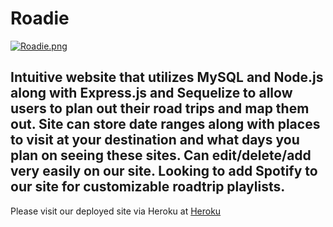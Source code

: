 # Roadie
[![Roadie.png](https://s7.postimg.org/6zme05g2z/Roadie.png)](https://postimg.org/image/6a3lnsfjb/)

## Intuitive website that utilizes MySQL and Node.js along with Express.js and Sequelize to allow users to plan out their road trips and map them out. Site can store date ranges along with places to visit at your destination and what days you plan on seeing these sites. Can edit/delete/add very easily on our site. Looking to add Spotify to our site for customizable roadtrip playlists.

Please visit our deployed site via Heroku at [Heroku](https://roadie2017.herokuapp.com/)